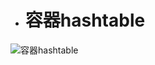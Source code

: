 - # 容器hashtable

![容器hashtable](https://github.com/havenow/my-C-plus-plus/blob/master/C%2B%2B%E6%96%B0%E6%A0%87%E5%87%86C%2B%2B11%2C14/images/%E5%AE%B9%E5%99%A8hashtable.png)  

